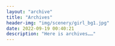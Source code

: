 ```yaml
---
layout: "archive"
title: "Archives"
header-img: "img/scenery/girl_bg1.jpg"
date: 2022-09-19 00:40:21
description: "Here is archives……"
---
```


